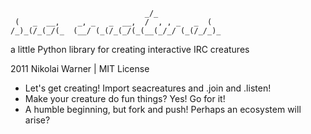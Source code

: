                     
                                  _/_
     (   _  __,    _, _   _  __,  /  , , _   _  (
    /_)_(/_(_/(_  (__/ (_(/_(_/(_(__(_/_/ (_(/_/_)_
 
a little Python library for creating interactive IRC creatures

2011 Nikolai Warner | MIT License


* Let's get creating! Import seacreatures and .join and .listen!
* Make your creature do fun things? Yes! Go for it!
* A humble beginning, but fork and push! Perhaps an ecosystem will arise?


